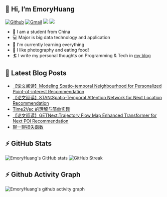 ## 👋 Hi, I’m EmoryHuang
[![Github](https://img.shields.io/badge/-Github-000?style=flat&logo=Github&logoColor=white)](https://github.com/emoryhuang)
[![Gmail](https://img.shields.io/badge/-Gmail-c14438?style=flat&logo=Gmail&logoColor=white)](mailto:vunihbolvep@gmail.com)
![](https://komarev.com/ghpvc/?username=EmoryHuang)
![](https://img.shields.io/badge/build-passing-brightgreen)
- 🧐 I am a student from China
- 💻 Major is big data technology and application
- 🌱 I'm currently learning everything
- 👯 I like photography and eating food!
- 🏄‍ I write my personal thoughts on Programming & Tech in [my blog](https://emoryhuang.github.io)


## 📕 Latest Blog Posts
<!-- STACKOVERFLOW:START -->
- [【论文阅读】Modeling Spatio-temporal Neighbourhood for Personalized Point-of-interest Recommendation](https://emoryhuang.cn/blog/2071701348.html)
- [【论文阅读】STAN:Spatio-Temporal Attention Network for Next Location Recommendation](https://emoryhuang.cn/blog/2428125584.html)
- [Time2Vec 的理解与简单实现](https://emoryhuang.cn/blog/3056744315.html)
- [【论文阅读】GETNext:Trajectory Flow Map Enhanced Transformer for Next POI Recommendation](https://emoryhuang.cn/blog/4228286132.html)
- [聊一聊损失函数](https://emoryhuang.cn/blog/3551198102.html)
<!-- STACKOVERFLOW:END -->

## ⚡ GitHub Stats
![EmoryHuang's GitHub stats](https://github-readme-stats.vercel.app/api?username=EmoryHuang&show_icons=true&theme=tokyonight)
![GitHub Streak](https://github-readme-streak-stats.herokuapp.com/?user=EmoryHuang&theme=tokyonight)


## ⚡ Github Activity Graph
![EmoryHuang's github activity graph](https://activity-graph.herokuapp.com/graph?username=EmoryHuang&theme=dracula)

<!---
EmoryHuang/EmoryHuang is a ✨ special ✨ repository because its `README.md` (this file) appears on your GitHub profile.
You can click the Preview link to take a look at your changes.
--->

